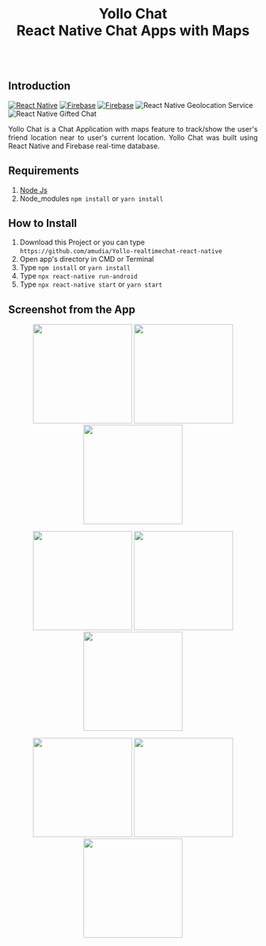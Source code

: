 <h1 align='center'>Yollo Chat <br>React Native Chat Apps with Maps</h1>

<!-- <p align='center'>
    <img width="400" src='./screenshots/1.jpg' />
</p> -->

<br>
<br>

## Introduction

[![React Native](https://img.shields.io/badge/react%20native-v0.61.2-blue)](https://facebook.github.io/react-native/)
[![Firebase](https://img.shields.io/badge/firebase-v7.10-orange)](https://firebase.google.com/?gclid=EAIaIQobChMI2qeqx_3C4wIVTiUrCh0i0QGfEAAYASAAEgIPNfD_BwE)
[![Firebase](https://img.shields.io/badge/React%20Native%20Maps-0.26.1-green.svg?style=rounded-square)](https://github.com/react-native-community/react-native-maps)
![React Native Geolocation Service](https://img.shields.io/badge/react%20native%20geolocation%20service-v3.1.0-brightgreen)
![React Native Gifted Chat](https://img.shields.io/badge/react%20native%20gifted%20chat-v0.11.0-yellowgreen)

<p align='justify'>Yollo Chat is a Chat Application with maps feature to track/show the user's friend location near to user's current location. Yollo Chat was built using React Native and Firebase real-time database.</p>

## Requirements

1. <a href="https://nodejs.org/en/download/">Node Js</a>
2. Node_modules `npm install` or `yarn install`

## How to Install

1. Download this Project or you can type `https://github.com/amudia/Yollo-realtimechat-react-native`
2. Open app's directory in CMD or Terminal
3. Type `npm install` or `yarn install`
4. Type `npx react-native run-android`
6. Type `npx react-native start` or `yarn start`

<!-- ## Download the APK

You can Download the APK [`here`](https://drive.google.com/file/d/1tAi9WLwsCCy3PBT7JVa3nqAsGPWrnWjR/view?usp=sharing) -->

## Screenshot from the App

<p align='center'>
  <span>
      <image width="200" src="./screenshots/1.jpg" />
      <image width="200" src="./screenshots/2.jpg" />
      <image width="200" src="./screenshots/3.jpg" />
     
      
  </span>
</p>
<p align='center'>
  <span>
      <image width="200" src="./screenshots/4.jpg" />
        <image width="200" src="./screenshots/5.jpg" />
      <image width="200" src="./screenshots/6.jpg" />
      
  </span>
</p>
<p align='center'>
  <span>
      <image width="200" src="./screenshots/7.jpg" />
      <image width="200" src="./screenshots/8.jpg" />      
      <image width="200" src="./screenshots/9.jpg" />      
  </span>
</p>
